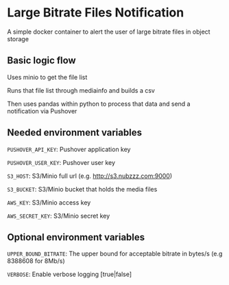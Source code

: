 # Large Bitrate Files Notification

A simple docker container to alert the user of large bitrate files in object storage

## Basic logic flow

Uses minio to get the file list

Runs that file list through mediainfo and builds a csv

Then uses pandas within python to process that data and send a notification via Pushover

## Needed environment variables

`PUSHOVER_API_KEY`: Pushover application key

`PUSHOVER_USER_KEY`: Pushover user key

`S3_HOST`: S3/Minio full url (e.g. http://s3.nubzzz.com:9000)

`S3_BUCKET`: S3/Minio bucket that holds the media files

`AWS_KEY`: S3/Minio access key

`AWS_SECRET_KEY`: S3/Minio secret key

## Optional environment variables

`UPPER_BOUND_BITRATE`: The upper bound for acceptable bitrate in bytes/s (e.g 8388608 for 8Mb/s)

`VERBOSE`: Enable verbose logging [true|false]
